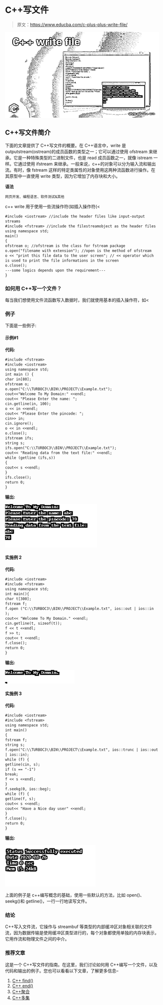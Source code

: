 # C++写文件

> 原文：<https://www.educba.com/c-plus-plus-write-file/>

![C++ write file](img/aac885ca133b24541a02b04c9f14f4e1.png)



## C++写文件简介

下面的文章提供了 C++写文件的概要。在 C++语言中，write 是 outputstream(ostream)的成员函数的类型之一；它可以通过使用 ofstream 来继承。它是一种特殊类型的二进制文件，也是 read 成员函数之一，就像 istream 一样。它通过使用 ifstream 来继承。一般来说，c++的对象可以分为输入流和输出流。有时，像 fstream 这样的特定类属性的对象使用这两种流函数进行操作。在其原型中一直使用 write 类型，因为它增加了内存块和大小。

**语法**

<small>网页开发、编程语言、软件测试&其他</small>

c++ write 用于使用一些流操作符(如插入操作符(<

```
#include <iostream> //include the header files like input-output streams
#include <fstream> //include the filestreamobject as the header files
using namespace std;
main()
{
ofstream o; //ofstream is the class for fstream package
o.open("filename with extension"); //open is the method of ofstream
o << "print this file data to the user screen"; // << operator which is used to print the file informations in the screen
o.close();
---some logics depends upon the requirement---
}
```

### 如何用 C++写一个文件？

每当我们想使用文件流函数写入数据时，我们就使用基本的插入操作符，如<

### 例子

下面是一些例子:

#### 示例#1

**代码:**

```
#include <fstream>
#include <iostream>
using namespace std;
int main () {
char in[80];
ofstream o;
o.open("C:\\TURBOC3\\BIN\\PROJECT\\Example.txt");
cout<<"Welcome To My Domain:" <<endl;
cout<< "Please Enter the name: ";
cin.getline(in, 100);
o << in <<endl;
cout<< "Please Enter the pincode: ";
cin>> in;
cin.ignore();
o << in <<endl;
o.close();
ifstream ifs;
string s;
ifs.open("C:\\TURBOC3\\BIN\\PROJECT\\Example.txt");
cout<< "Reading data from the text file:" <<endl;
while (getline (ifs,s))
{
cout<< s <<endl;
}
ifs.close();
return 0;
}
```

**输出:**

![C++ write file output 1](img/de75d7486a8b0d51adb69d7523fd5c63.png)



#### 实施例 2

**代码:**

```
#include <iostream>
#include <fstream>
using namespace std;
int main(){
char t[300];
fstream f;
f.open ("C:\\TURBOC3\\BIN\\PROJECT\\Example.txt", ios::out | ios::in );
cout<< "Welcome To My Domain." <<endl;
cin.getline(t, sizeof(t));
f << t <<endl;
f >> t;
cout<< t <<endl;
f.close();
return 0;
}
```

**输出:**

![C++ write file output 2](img/5639e2feae8746d952bec76f3470b66a.png)



#### 实施例 3

**代码:**

```
#include <iostream>
#include <fstream>
using namespace std;
int main()
{
fstream f;
string s;
f.open("C:\\TURBOC3\\BIN\\PROJECT\\Example.txt", ios::trunc | ios::out | ios::in);
while (f) {
getline(cin, s);
if (s == "-1")
break;
f << s <<endl;
}
f.seekg(0, ios::beg);
while (f) {
getline(f, s);
cout<< s <<endl;
cout<< "Have a Nice day user" <<endl;
}
f.close();
return 0;
}
```

**输出:**

![output 3](img/1d5f4199d1d228647d1816566cdbb517.png)



上面的例子是 c++编写概念的基础，使用一些默认的方法，比如 open()、seekg()和 getline()，一行一行地读写文件。

### 结论

C++写入文件流，它操作与 streambuf 等类型的内部缓冲区对象相关联的文件流，因为数据传输是使用缓冲区类型进行的，每个对象都使用单独的内存块表示，它用作流和物理文件之间的中介。

### 推荐文章

这是一个 C++写文件的指南。在这里，我们讨论如何用 C++编写一个文件，以及代码和输出的例子。您也可以看看以下文章，了解更多信息–

1.  [C++ find()](https://www.educba.com/c-plus-plus-find/)
2.  [C++ end()](https://www.educba.com/c-plus-plus-end/)
3.  [C++聚合](https://www.educba.com/c-plus-plus-aggregation/)
4.  [C++多集](https://www.educba.com/c-plus-plus-multiset/)






